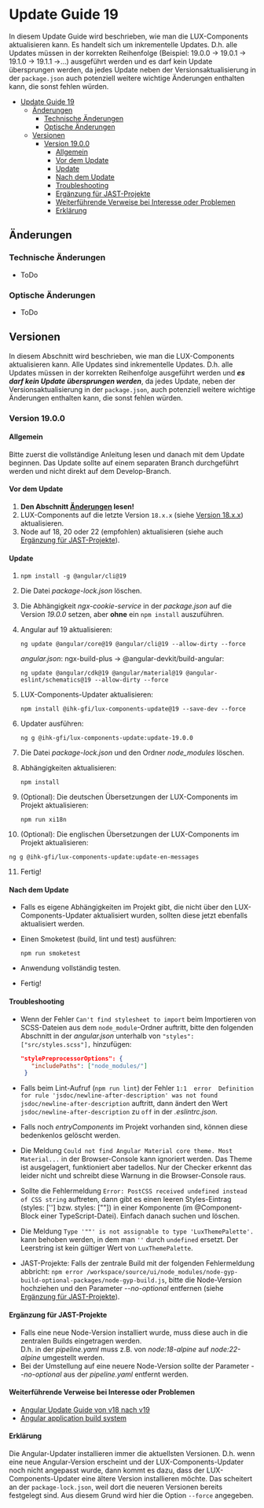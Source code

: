 # Update Guide 19

In diesem Update Guide wird beschrieben, wie man die LUX-Components aktualisieren kann. Es handelt sich um inkrementelle Updates. D.h. alle Updates müssen in der korrekten Reihenfolge (Beispiel: 19.0.0 -> 19.0.1 -> 19.1.0 -> 19.1.1 ->...) ausgeführt werden und es darf kein Update übersprungen werden, da jedes Update neben der Versionsaktualisierung in der `package.json` auch potenziell weitere wichtige Änderungen enthalten kann, die sonst fehlen würden.

- [Update Guide 19](#update-guide-19)
  - [Änderungen](#änderungen)
    - [Technische Änderungen](#technische-änderungen)
    - [Optische Änderungen](#optische-änderungen)
  - [Versionen](#versionen)
    - [Version 19.0.0](#version-1900)
      - [Allgemein](#allgemein)
      - [Vor dem Update](#vor-dem-update)
      - [Update](#update)
      - [Nach dem Update](#nach-dem-update)
      - [Troubleshooting](#troubleshooting)
      - [Ergänzung für JAST-Projekte](#ergänzung-für-jast-projekte)
      - [Weiterführende Verweise bei Interesse oder Problemen](#weiterführende-verweise-bei-interesse-oder-problemen)
      - [Erklärung](#erklärung)

## Änderungen

### Technische Änderungen

- ToDo

### Optische Änderungen

- ToDo

## Versionen

In diesem Abschnitt wird beschrieben, wie man die LUX-Components aktualisieren kann. Alle Updates sind inkrementelle Updates. D.h. alle Updates müssen in der korrekten Reihenfolge ausgeführt werden und **_es darf kein Update übersprungen werden_**, da jedes Update, neben der Versionsaktualisierung in der `package.json`, auch potenziell weitere wichtige Änderungen enthalten kann, die sonst fehlen würden.

### Version 19.0.0

#### Allgemein

Bitte zuerst die vollständige Anleitung lesen und danach mit dem Update beginnen. Das Update sollte auf einem separaten Branch durchgeführt werden und nicht direkt auf dem Develop-Branch.

#### Vor dem Update

1. **Den Abschnitt [Änderungen](#änderungen) lesen!**
1. LUX-Components auf die letzte Version `18.x.x` (siehe [Version 18.x.x](update-guide-v18)) aktualisieren.
1. Node auf 18, 20 oder 22 (empfohlen) aktualisieren (siehe auch [Ergänzung für JAST-Projekte](#ergänzung-für-jast-projekte)).<br>

#### Update

1. `npm install -g @angular/cli@19`

2. Die Datei _package-lock.json_ löschen.

3. Die Abhängigkeit _ngx-cookie-service_ in der _package.json_ auf die Version _19.0.0_ setzen, aber **ohne** ein `npm install` auszuführen.

4. Angular auf 19 aktualisieren:

   `ng update @angular/core@19 @angular/cli@19 --allow-dirty --force`

   _angular.json_: ngx-build-plus -> @angular-devkit/build-angular:

   `ng update @angular/cdk@19 @angular/material@19 @angular-eslint/schematics@19 --allow-dirty --force`

5. LUX-Components-Updater aktualisieren:

   `npm install @ihk-gfi/lux-components-update@19 --save-dev --force`

6. Updater ausführen:

   `ng g @ihk-gfi/lux-components-update:update-19.0.0`

7. Die Datei _package-lock.json_ und den Ordner _node_modules_ löschen.

8. Abhängigkeiten aktualisieren:

   `npm install`

9. (Optional): Die deutschen Übersetzungen der LUX-Components im Projekt aktualisieren:

   `npm run xi18n`

10. (Optional): Die englischen Übersetzungen der LUX-Components im Projekt aktualisieren:

   `ng g @ihk-gfi/lux-components-update:update-en-messages`

11. Fertig!

#### Nach dem Update

- Falls es eigene Abhängigkeiten im Projekt gibt, die nicht über den LUX-Components-Updater aktualisiert wurden, sollten diese jetzt ebenfalls aktualisiert werden.
- Einen Smoketest (build, lint und test) ausführen:

  `npm run smoketest`

- Anwendung vollständig testen.
- Fertig!

#### Troubleshooting

- Wenn der Fehler `Can't find stylesheet to import` beim Importieren von SCSS-Dateien aus dem `node_module`-Ordner auftritt, bitte den folgenden Abschnitt in der _angular.json_ unterhalb von `"styles": ["src/styles.scss"],` hinzufügen:

  ```json
  "stylePreprocessorOptions": {
     "includePaths": ["node_modules/"]
   }
  ```

- Falls beim Lint-Aufruf (`npm run lint`) der Fehler `1:1  error  Definition for rule 'jsdoc/newline-after-description' was not found  jsdoc/newline-after-description` auftritt, dann ändert den Wert `jsdoc/newline-after-description` zu `off` in der _.eslintrc.json_.
- Falls noch _entryComponents_ im Projekt vorhanden sind, können diese bedenkenlos gelöscht werden.
- Die Meldung `Could not find Angular Material core theme. Most Material...` in der Browser-Console kann ignoriert werden. Das Theme ist ausgelagert, funktioniert aber tadellos. Nur der Checker erkennt das leider nicht und schreibt diese Warnung in die Browser-Console raus.
- Sollte die Fehlermeldung `Error: PostCSS received undefined instead of CSS string` auftreten, dann gibt es einen leeren Styles-Eintrag (styles: [''] bzw. styles: [""]) in einer Komponente (im @Component-Block einer TypeScript-Datei). Einfach danach suchen und löschen.
- Die Meldung `Type '""' is not assignable to type 'LuxThemePalette'.` kann behoben werden, in dem man `''` durch `undefined` ersetzt. Der Leerstring ist kein gültiger Wert von `LuxThemePalette`.
- JAST-Projekte: Falls der zentrale Build mit der folgenden Fehlermeldung abbricht: `npm error /workspace/source/ui/node_modules/node-gyp-build-optional-packages/node-gyp-build.js`, bitte die Node-Version hochziehen und den Parameter _--no-optional_ entfernen (siehe [Ergänzung für JAST-Projekte](#ergänzung-für-jast-projekte)).

#### Ergänzung für JAST-Projekte

- Falls eine neue Node-Version installiert wurde, muss diese auch in die zentralen Builds eingetragen werden.<br>
  D.h. in der _pipeline.yaml_ muss z.B. von _node:18-alpine_ auf _node:22-alpine_ umgestellt werden.
- Bei der Umstellung auf eine neuere Node-Version sollte der Parameter _--no-optional_ aus der _pipeline.yaml_ entfernt werden.

#### Weiterführende Verweise bei Interesse oder Problemen

- [Angular Update Guide von v18 nach v19](https://angular.dev/update-guide?v=18.0-19.0&l=3)
- [Angular application build system](https://angular.dev/tools/cli/build-system-migration)

#### Erklärung

Die Angular-Updater installieren immer die aktuellsten Versionen. D.h. wenn eine neue Angular-Version erscheint und der LUX-Components-Updater noch nicht angepasst wurde, dann kommt es dazu, dass der LUX-Components-Updater eine ältere Version installieren möchte. Das scheitert an der `package-lock.json`, weil dort die neueren Versionen bereits festgelegt sind. Aus diesem Grund wird hier die Option `--force` angegeben.
